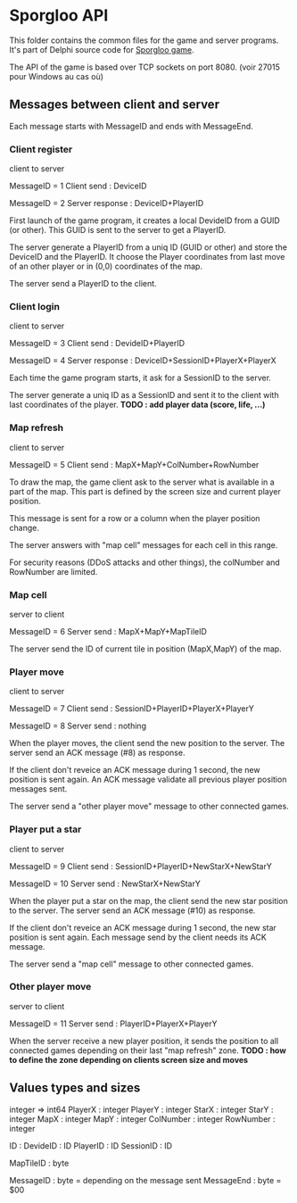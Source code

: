 # Sporgloo API

This folder contains the common files for the game and server programs. It's part of Delphi source code for [Sporgloo game](https://sporgloo.gamolf.fr/).

The API of the game is based over TCP sockets on port 8080. (voir 27015 pour Windows au cas où)

## Messages between client and server

Each message starts with MessageID and ends with MessageEnd.

### Client register

client to server

MessageID = 1
Client send : DeviceID

MessageID = 2
Server response : DeviceID+PlayerID

First launch of the game program, it creates a local DevideID from a GUID (or other). This GUID is sent to the server to get a PlayerID.

The server generate a PlayerID from a uniq ID (GUID or other) and store the DeviceID and the PlayerID. It choose the Player coordinates from last move of an other player or in (0,0) coordinates of the map.

The server send a PlayerID to the client.

### Client login

client to server

MessageID = 3
Client send : DevideID+PlayerID

MessageID = 4
Server response : DeviceID+SessionID+PlayerX+PlayerX

Each time the game program starts, it ask for a SessionID to the server.

The server generate a uniq ID as a SessionID and sent it to the client with last coordinates of the player.
**TODO : add player data (score, life, ...)**

### Map refresh

client to server

MessageID = 5
Client send : MapX+MapY+ColNumber+RowNumber

To draw the map, the game client ask to the server what is available in a part of the map. This part is defined by the screen size and current player position.

This message is sent for a row or a column when the player position change.

The server answers with "map cell" messages for each cell in this range.

For security reasons (DDoS attacks and other things), the colNumber and RowNumber are limited.

### Map cell

server to client

MessageID = 6
Server send : MapX+MapY+MapTileID

The server send the ID of current tile in position (MapX,MapY) of the map.

### Player move

client to server

MessageID = 7
Client send : SessionID+PlayerID+PlayerX+PlayerY

MessageID = 8
Server send : nothing

When the player moves, the client send the new position to the server.
The server send an ACK message (#8) as response.

If the client don't reveice an ACK message during 1 second, the new position is sent again. An ACK message validate all previous player position messages sent.

The server send a "other player move" message to other connected games.

### Player put a star

client to server

MessageID = 9
Client send : SessionID+PlayerID+NewStarX+NewStarY

MessageID = 10
Server send : NewStarX+NewStarY

When the player put a star on the map, the client send the new star position to the server.
The server send an ACK message (#10) as response.

If the client don't reveice an ACK message during 1 second, the new star position is sent again. Each message send by the client needs its ACK message.

The server send a "map cell" message to other connected games.

### Other player move

server to client

MessageID = 11
Server send : PlayerID+PlayerX+PlayerY

When the server receive a new player position, it sends the position to all connected games depending on their last "map refresh" zone.
**TODO : how to define the zone depending on clients screen size and moves**

## Values types and sizes

integer => int64
PlayerX : integer
PlayerY : integer
StarX : integer
StarY : integer
MapX : integer
MapY : integer
ColNumber : integer
RowNumber : integer

ID :
DevideID : ID
PlayerID : ID
SessionID : ID

MapTileID : byte

MessageID : byte = depending on the message sent
MessageEnd : byte = $00
